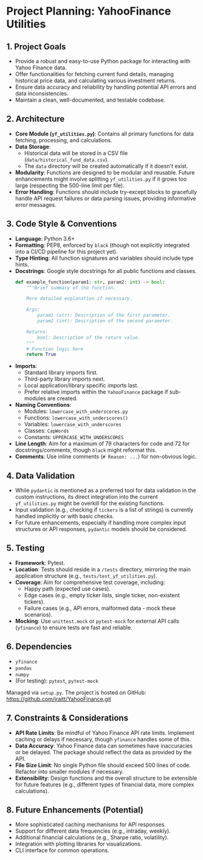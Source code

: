 # Project Planning: YahooFinance Utilities

## 1. Project Goals

*   Provide a robust and easy-to-use Python package for interacting with Yahoo Finance data.
*   Offer functionalities for fetching current fund details, managing historical price data, and calculating various investment returns.
*   Ensure data accuracy and reliability by handling potential API errors and data inconsistencies.
*   Maintain a clean, well-documented, and testable codebase.

## 2. Architecture

*   **Core Module (`yf_utilities.py`)**: Contains all primary functions for data fetching, processing, and calculations.
*   **Data Storage**:
    *   Historical data will be stored in a CSV file (`data/historical_fund_data.csv`).
    *   The `data` directory will be created automatically if it doesn't exist.
*   **Modularity**: Functions are designed to be modular and reusable. Future enhancements might involve splitting `yf_utilities.py` if it grows too large (respecting the 500-line limit per file).
*   **Error Handling**: Functions should include try-except blocks to gracefully handle API request failures or data parsing issues, providing informative error messages.

## 3. Code Style & Conventions

*   **Language**: Python 3.6+
*   **Formatting**: PEP8, enforced by `black` (though not explicitly integrated into a CI/CD pipeline for this project yet).
*   **Type Hinting**: All function signatures and variables should include type hints.
*   **Docstrings**: Google style docstrings for all public functions and classes.
    ```python
    def example_function(param1: str, param2: int) -> bool:
        """Brief summary of the function.

        More detailed explanation if necessary.

        Args:
            param1 (str): Description of the first parameter.
            param2 (int): Description of the second parameter.

        Returns:
            bool: Description of the return value.
        """
        # Function logic here
        return True
    ```
*   **Imports**:
    *   Standard library imports first.
    *   Third-party library imports next.
    *   Local application/library specific imports last.
    *   Prefer relative imports within the `YahooFinance` package if sub-modules are created.
*   **Naming Conventions**:
    *   Modules: `lowercase_with_underscores.py`
    *   Functions: `lowercase_with_underscores()`
    *   Variables: `lowercase_with_underscores`
    *   Classes: `CapWords`
    *   Constants: `UPPERCASE_WITH_UNDERSCORES`
*   **Line Length**: Aim for a maximum of 79 characters for code and 72 for docstrings/comments, though `black` might reformat this.
*   **Comments**: Use inline comments (`# Reason: ...`) for non-obvious logic.

## 4. Data Validation

*   While `pydantic` is mentioned as a preferred tool for data validation in the custom instructions, its direct integration into the current `yf_utilities.py` might be overkill for the existing functions.
*   Input validation (e.g., checking if `tickers` is a list of strings) is currently handled implicitly or with basic checks.
*   For future enhancements, especially if handling more complex input structures or API responses, `pydantic` models should be considered.

## 5. Testing

*   **Framework**: Pytest.
*   **Location**: Tests should reside in a `/tests` directory, mirroring the main application structure (e.g., `tests/test_yf_utilities.py`).
*   **Coverage**: Aim for comprehensive test coverage, including:
    *   Happy path (expected use cases).
    *   Edge cases (e.g., empty ticker lists, single ticker, non-existent tickers).
    *   Failure cases (e.g., API errors, malformed data - mock these scenarios).
*   **Mocking**: Use `unittest.mock` or `pytest-mock` for external API calls (`yfinance`) to ensure tests are fast and reliable.

## 6. Dependencies

*   `yfinance`
*   `pandas`
*   `numpy`
*   (For testing): `pytest`, `pytest-mock`

Managed via `setup.py`.
The project is hosted on GitHub: https://github.com/jraitt/YahooFinance.git

## 7. Constraints & Considerations

*   **API Rate Limits**: Be mindful of Yahoo Finance API rate limits. Implement caching or delays if necessary, though `yfinance` handles some of this.
*   **Data Accuracy**: Yahoo Finance data can sometimes have inaccuracies or be delayed. The package should reflect the data as provided by the API.
*   **File Size Limit**: No single Python file should exceed 500 lines of code. Refactor into smaller modules if necessary.
*   **Extensibility**: Design functions and the overall structure to be extensible for future features (e.g., different types of financial data, more complex calculations).

## 8. Future Enhancements (Potential)

*   More sophisticated caching mechanisms for API responses.
*   Support for different data frequencies (e.g., intraday, weekly).
*   Additional financial calculations (e.g., Sharpe ratio, volatility).
*   Integration with plotting libraries for visualizations.
*   CLI interface for common operations.
